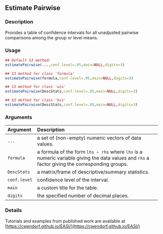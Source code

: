 ## Estimate Pairwise

### Description

Provides a table of confidence intervals for all unadjusted pairwise comparisons among the group or level means.

### Usage

```r
## Default S3 method:
estimatePairwise(...,conf.level=.95,main=NULL,digits=3)

## S3 method for class 'formula'
estimatePairwise(formula,conf.level=.95,main=NULL,digits=3)

## S3 method for class 'wss'
estimatePairwise(DescStats,conf.level=.95,main=NULL,digits=3)

## S3 method for class 'bss'
estimatePairwise(DescStats,conf.level=.95,main=NULL,digits=3)
```

### Arguments

Argument | Description
:-- | :--
```...``` | a set of (non-empty) numeric vectors of data values.
```formula``` | a formula of the form `lhs ~ rhs` where `lhs` is a numeric variable giving the data values and `rhs` a factor giving the corresponding groups.
```DescStats``` | a matrix/frame of descriptive/summary statistics.
```conf.level```  | confidence level of the interval.
```main``` | a custom title for the table.
```digits``` | the specified number of decimal places.

### Details

Tutorials and examples from published work are available at [https://cwendorf.github.io/EASI/](https://cwendorf.github.io/EASI/) 
